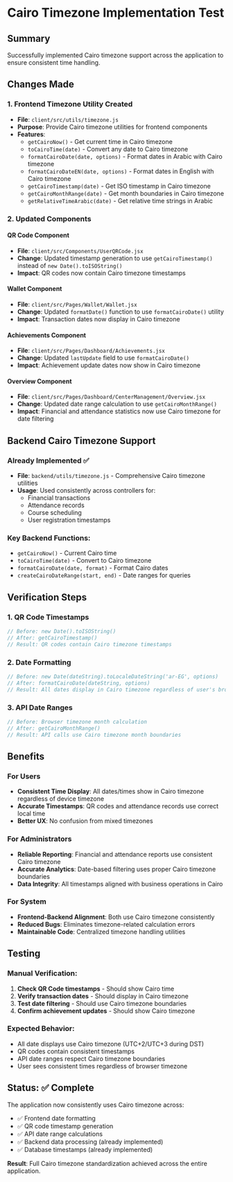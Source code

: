 # Cairo Timezone Implementation Test

## Summary
Successfully implemented Cairo timezone support across the application to ensure consistent time handling.

## Changes Made

### 1. **Frontend Timezone Utility Created**
- **File**: `client/src/utils/timezone.js`
- **Purpose**: Provide Cairo timezone utilities for frontend components
- **Features**:
  - `getCairoNow()` - Get current time in Cairo timezone
  - `toCairoTime(date)` - Convert any date to Cairo timezone
  - `formatCairoDate(date, options)` - Format dates in Arabic with Cairo timezone
  - `formatCairoDateEN(date, options)` - Format dates in English with Cairo timezone
  - `getCairoTimestamp(date)` - Get ISO timestamp in Cairo timezone
  - `getCairoMonthRange(date)` - Get month boundaries in Cairo timezone
  - `getRelativeTimeArabic(date)` - Get relative time strings in Arabic

### 2. **Updated Components**

#### QR Code Component
- **File**: `client/src/Components/UserQRCode.jsx`
- **Change**: Updated timestamp generation to use `getCairoTimestamp()` instead of `new Date().toISOString()`
- **Impact**: QR codes now contain Cairo timezone timestamps

#### Wallet Component  
- **File**: `client/src/Pages/Wallet/Wallet.jsx`
- **Change**: Updated `formatDate()` function to use `formatCairoDate()` utility
- **Impact**: Transaction dates now display in Cairo timezone

#### Achievements Component
- **File**: `client/src/Pages/Dashboard/Achievements.jsx`
- **Change**: Updated `lastUpdate` field to use `formatCairoDate()`
- **Impact**: Achievement update dates now show in Cairo timezone

#### Overview Component
- **File**: `client/src/Pages/Dashboard/CenterManagement/Overview.jsx`
- **Change**: Updated date range calculation to use `getCairoMonthRange()`
- **Impact**: Financial and attendance statistics now use Cairo timezone for date filtering

## Backend Cairo Timezone Support

### Already Implemented ✅
- **File**: `backend/utils/timezone.js` - Comprehensive Cairo timezone utilities
- **Usage**: Used consistently across controllers for:
  - Financial transactions
  - Attendance records
  - Course scheduling
  - User registration timestamps

### Key Backend Functions:
- `getCairoNow()` - Current Cairo time
- `toCairoTime(date)` - Convert to Cairo timezone
- `formatCairoDate(date, format)` - Format Cairo dates
- `createCairoDateRange(start, end)` - Date ranges for queries

## Verification Steps

### 1. **QR Code Timestamps**
```javascript
// Before: new Date().toISOString()
// After: getCairoTimestamp()
// Result: QR codes contain Cairo timezone timestamps
```

### 2. **Date Formatting**
```javascript
// Before: new Date(dateString).toLocaleDateString('ar-EG', options)
// After: formatCairoDate(dateString, options)
// Result: All dates display in Cairo timezone regardless of user's browser timezone
```

### 3. **API Date Ranges**
```javascript
// Before: Browser timezone month calculation
// After: getCairoMonthRange() 
// Result: API calls use Cairo timezone month boundaries
```

## Benefits

### For Users
- **Consistent Time Display**: All dates/times show in Cairo timezone regardless of device timezone
- **Accurate Timestamps**: QR codes and attendance records use correct local time
- **Better UX**: No confusion from mixed timezones

### For Administrators
- **Reliable Reporting**: Financial and attendance reports use consistent Cairo timezone
- **Accurate Analytics**: Date-based filtering uses proper Cairo timezone boundaries
- **Data Integrity**: All timestamps aligned with business operations in Cairo

### For System
- **Frontend-Backend Alignment**: Both use Cairo timezone consistently
- **Reduced Bugs**: Eliminates timezone-related calculation errors
- **Maintainable Code**: Centralized timezone handling utilities

## Testing

### Manual Verification:
1. **Check QR Code timestamps** - Should show Cairo time
2. **Verify transaction dates** - Should display in Cairo timezone
3. **Test date filtering** - Should use Cairo timezone boundaries
4. **Confirm achievement updates** - Should show Cairo timezone

### Expected Behavior:
- All date displays use Cairo timezone (UTC+2/UTC+3 during DST)
- QR codes contain consistent timestamps
- API date ranges respect Cairo timezone boundaries
- User sees consistent times regardless of browser timezone

## Status: ✅ Complete

The application now consistently uses Cairo timezone across:
- ✅ Frontend date formatting
- ✅ QR code timestamp generation  
- ✅ API date range calculations
- ✅ Backend data processing (already implemented)
- ✅ Database timestamps (already implemented)

**Result**: Full Cairo timezone standardization achieved across the entire application.